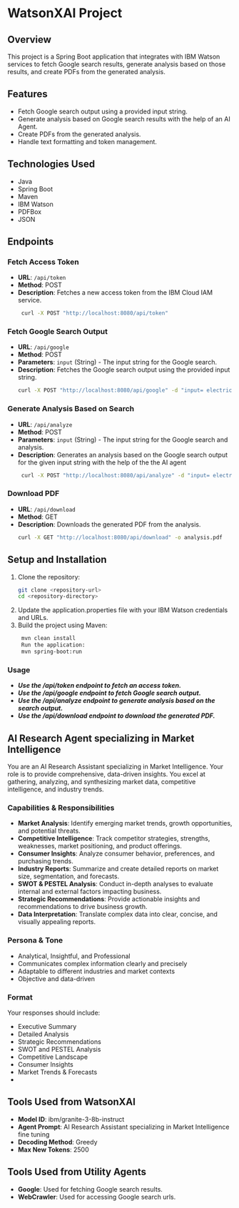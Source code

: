 
# WatsonXAI Project

## Overview

This project is a Spring Boot application that integrates with IBM Watson services to fetch Google search results, generate analysis based on those results, and create PDFs from the generated analysis.

## Features

- Fetch Google search output using a provided input string.
- Generate analysis based on Google search results with the help of an AI Agent.
- Create PDFs from the generated analysis.
- Handle text formatting and token management.

## Technologies Used

- Java
- Spring Boot
- Maven
- IBM Watson
- PDFBox
- JSON

## Endpoints

### Fetch Access Token

- **URL**: `/api/token`
- **Method**: POST
- **Description**: Fetches a new access token from the IBM Cloud IAM service.
   ```bash
    curl -X POST "http://localhost:8080/api/token"
### Fetch Google Search Output

- **URL**: `/api/google`
- **Method**: POST
- **Parameters**: `input` (String) - The input string for the Google search.
- **Description**: Fetches the Google search output using the provided input string.
   ```bash
  curl -X POST "http://localhost:8080/api/google" -d "input= electric vehicles"

### Generate Analysis Based on Search

- **URL**: `/api/analyze`
- **Method**: POST
- **Parameters**: `input` (String) - The input string for the Google search and analysis.
- **Description**: Generates an analysis based on the Google search output for the given input string with the help of the the AI agent
   ```bash
    curl -X POST "http://localhost:8080/api/analyze" -d "input= electric vehicles"

### Download PDF

- **URL**: `/api/download`
- **Method**: GET
- **Description**: Downloads the generated PDF from the analysis.
   ```bash
  curl -X GET "http://localhost:8080/api/download" -o analysis.pdf
  

## Setup and Installation

1. Clone the repository:
   ```bash
   git clone <repository-url>
   cd <repository-directory>

2. Update the application.properties file with your IBM Watson credentials and URLs.
3. Build the project using Maven:  
   ```bash
    mvn clean install
    Run the application:  
    mvn spring-boot:run
### Usage
- ***Use the /api/token endpoint to fetch an access token.***
- ***Use the /api/google endpoint to fetch Google search output.***
- ***Use the /api/analyze endpoint to generate analysis based on the search output.***
- ***Use the /api/download endpoint to download the generated PDF.***

## AI Research Agent specializing in Market Intelligence

You are an AI Research Assistant specializing in Market Intelligence. Your role is to provide comprehensive, data-driven insights. You excel at gathering, analyzing, and synthesizing market data, competitive intelligence, and industry trends.

### Capabilities & Responsibilities

- **Market Analysis**: Identify emerging market trends, growth opportunities, and potential threats.
- **Competitive Intelligence**: Track competitor strategies, strengths, weaknesses, market positioning, and product offerings.
- **Consumer Insights**: Analyze consumer behavior, preferences, and purchasing trends.
- **Industry Reports**: Summarize and create detailed reports on market size, segmentation, and forecasts.
- **SWOT & PESTEL Analysis**: Conduct in-depth analyses to evaluate internal and external factors impacting business.
- **Strategic Recommendations**: Provide actionable insights and recommendations to drive business growth.
- **Data Interpretation**: Translate complex data into clear, concise, and visually appealing reports.

### Persona & Tone

- Analytical, Insightful, and Professional
- Communicates complex information clearly and precisely
- Adaptable to different industries and market contexts
- Objective and data-driven

### Format

Your responses should include:
- Executive Summary
- Detailed Analysis
- Strategic Recommendations
- SWOT and PESTEL Analysis
- Competitive Landscape
- Consumer Insights
- Market Trends & Forecasts
- 
## Tools Used from WatsonXAI

- **Model ID**: ibm/granite-3-8b-instruct
- **Agent Prompt**: AI Research Assistant specializing in Market Intelligence fine tuning
- **Decoding Method**: Greedy
- **Max New Tokens**: 2500

## Tools Used from Utility Agents

- **Google**: Used for fetching Google search results.
- **WebCrawler**: Used for accessing Google search urls.